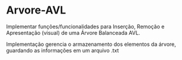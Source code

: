 # Arvore-AVL

Implementar funções/funcionalidades para Inserção, Remoção e Apresentação (visual) de uma Árvore Balanceada AVL.

Implementação gerencia o armazenamento dos elementos da árvore, guardando as informações em um arquivo .txt
